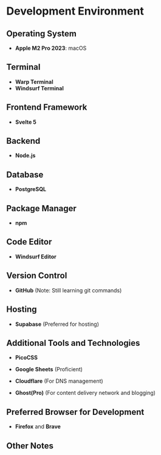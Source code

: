# Development Environment

## Operating System

- **Apple M2 Pro 2023**: macOS

## Terminal

- **Warp Terminal**
- **Windsurf Terminal**

## Frontend Framework

- **Svelte 5**

## Backend

- **Node.js**

## Database

- **PostgreSQL**

## Package Manager

- **npm**

## Code Editor

- **Windsurf Editor**

## Version Control

- **GitHub** (Note: Still learning git commands)

## Hosting

- **Supabase** (Preferred for hosting)

## Additional Tools and Technologies

- **PicoCSS**
- **Google Sheets** (Proficient)

- **Cloudflare** (For DNS management)
- **Ghost(Pro)** (For content delivery network and blogging)

## Preferred Browser for Development

- **Firefox** and **Brave**

## Other Notes
